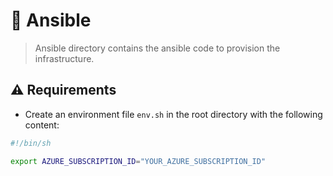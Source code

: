 # 🧰 Ansible

> Ansible directory contains the ansible code to provision the infrastructure.

## ⚠️ Requirements

- Create an environment file `env.sh` in the root directory with the following content:

```bash
#!/bin/sh

export AZURE_SUBSCRIPTION_ID="YOUR_AZURE_SUBSCRIPTION_ID"
```
